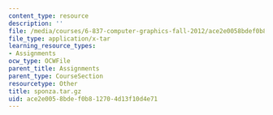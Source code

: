 ```yaml
---
content_type: resource
description: ''
file: /media/courses/6-837-computer-graphics-fall-2012/ace2e0058bdef0b812704d13f10d4e71_sponza.tar.gz
file_type: application/x-tar
learning_resource_types:
- Assignments
ocw_type: OCWFile
parent_title: Assignments
parent_type: CourseSection
resourcetype: Other
title: sponza.tar.gz
uid: ace2e005-8bde-f0b8-1270-4d13f10d4e71
---
```

